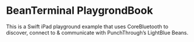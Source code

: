 # BeanTerminal PlaygrondBook
This is a Swift iPad playground example that uses CoreBluetooth to discover, connect to &amp; communicate with PunchThrough’s LightBlue Beans.

